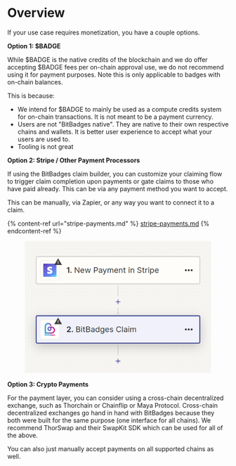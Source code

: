 # Overview

If your use case requires monetization, you have a couple options.

**Option 1: $BADGE**

While $BADGE is the native credits of the blockchain and we do offer accepting $BADGE fees per on-chain approval use, we do not recommend using it for payment purposes. Note this is only applicable to badges with on-chain balances.

This is because:

* We intend for $BADGE to mainly be used as a compute credits system for on-chain transactions. It is not meant to be a payment currency.
* Users are not "BitBadges native". They are native to their own respective chains and wallets. It is better user experience to accept what your users are used to.
* Tooling is not great

**Option 2: Stripe / Other Payment Processors**

If using the BitBadges claim builder, you can customize your claiming flow to trigger claim completion upon payments or gate claims to those who have paid already. This can be via any payment method you want to accept.

This can be manually, via Zapier, or any way you want to connect it to a claim.

{% content-ref url="stripe-payments.md" %}
[stripe-payments.md](stripe-payments.md)
{% endcontent-ref %}

<figure><img src="../../../.gitbook/assets/image (1) (1) (1) (1) (1) (1) (1) (1).png" alt=""><figcaption></figcaption></figure>

**Option 3: Crypto Payments**

For the payment layer, you can consider using a cross-chain decentralized exchange, such as Thorchain or Chainflip or Maya Protocol. Cross-chain decentralized exchanges go hand in hand with BitBadges because they both were built for the same purpose (one interface for all chains). We recommend ThorSwap and their SwapKit SDK which can be used for all of the above.

You can also just manually accept payments on all supported chains as well.
